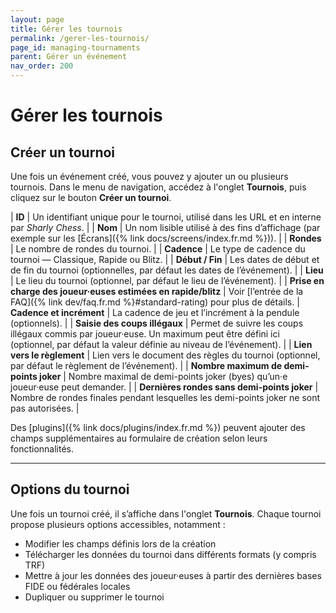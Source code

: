 ```yaml
---
layout: page
title: Gérer les tournois
permalink: /gerer-les-tournois/
page_id: managing-tournaments
parent: Gérer un événement
nav_order: 200
---
```


# Gérer les tournois

## Créer un tournoi

Une fois un événement créé, vous pouvez y ajouter un ou plusieurs tournois.
Dans le menu de navigation, accédez à l'onglet **Tournois**, puis cliquez sur le bouton **Créer un tournoi**.

| **ID** | Un identifiant unique pour le tournoi, utilisé dans les URL et en interne par _Sharly Chess_. |
| **Nom** | Un nom lisible utilisé à des fins d’affichage (par exemple sur les [Écrans]({% link docs/screens/index.fr.md %})). |
| **Rondes** | Le nombre de rondes du tournoi. |
| **Cadence** | Le type de cadence du tournoi — Classique, Rapide ou Blitz. |
| **Début / Fin** | Les dates de début et de fin du tournoi (optionnelles, par défaut les dates de l’événement). |
| **Lieu** | Le lieu du tournoi (optionnel, par défaut le lieu de l’événement). |
| **Prise en charge des joueur·euses estimées en rapide/blitz** | Voir [l’entrée de la FAQ]({% link dev/faq.fr.md %}#standard-rating) pour plus de détails.
| **Cadence et incrément** | La cadence de jeu et l’incrément à la pendule (optionnels). |
| **Saisie des coups illégaux** | Permet de suivre les coups illégaux commis par joueur·euse. Un maximum peut être défini ici (optionnel, par défaut la valeur définie au niveau de l’événement). |
| **Lien vers le règlement** | Lien vers le document des règles du tournoi (optionnel, par défaut le règlement de l’événement). |
| **Nombre maximum de demi-points joker** | Nombre maximal de demi-points joker (byes) qu’un·e joueur·euse peut demander. |
| **Dernières rondes sans demi-points joker** | Nombre de rondes finales pendant lesquelles les demi-points joker ne sont pas autorisées. |

Des [plugins]({% link docs/plugins/index.fr.md %}) peuvent ajouter des champs supplémentaires au formulaire de création selon leurs fonctionnalités.

---

## Options du tournoi

Une fois un tournoi créé, il s’affiche dans l'onglet **Tournois**. Chaque tournoi propose plusieurs options accessibles, notamment :

- Modifier les champs définis lors de la création
- Télécharger les données du tournoi dans différents formats (y compris TRF)
- Mettre à jour les données des joueur·euses à partir des dernières bases FIDE ou fédérales locales
- Dupliquer ou supprimer le tournoi
